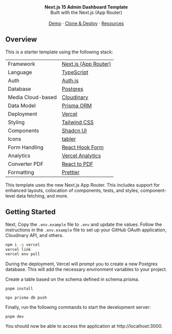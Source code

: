 <div align="center"><strong>Next.js 15 Admin Dashboard Template</strong></div>
<div align="center">Built with the Next.js (App Router)</div>
<br />
<div align="center">
<a href="https://minimal-dashboard-three.vercel.app">Demo</a>
<span> · </span>
<a href="https://vercel.com/templates/next.js/admin-dashboard-tailwind-postgres-react-nextjs">Clone & Deploy</a>
<span> · </span>
<a href="https://github.com/vercel/nextjs-postgres-nextauth-tailwindcss-template">Resources</a>
</div>

## Overview

This is a starter template using the following stack:

|                   |                                                                                  |
| ----------------- | -------------------------------------------------------------------------------- |
| Framework         | [Next.js (App Router)](https://nextjs.org)                                       |
| Language          | [TypeScript](https://www.typescriptlang.org)                                     |
| Auth              | [Auth.js](https://authjs.dev/?_gl=1*2exugf*_gcl_au*OTIxMjU2MTc0LjE3MzA3NzM1ODE.) |
| Database          | [Postgres](https://vercel.com/postgres)                                          |
| Media Cloud-based | [Cloudinary](https://next.cloudinary.dev/)                                       |
| Data Model        | [Prisma ORM](https://www.prisma.io/docs/getting-started)                         |
| Deployment        | [Vercel](https://vercel.com/docs/concepts/next.js/overview)                      |
| Styling           | [Tailwind CSS](https://tailwindcss.com)                                          |
| Components        | [Shadcn UI](https://ui.shadcn.com/)                                              |
| Icons             | [tabler](https://tabler.io/icons)                                                |
| Form Handling     | [React Hook Form](https://react-hook-form.com/get-started#TypeScript)            |
| Analytics         | [Vercel Analytics](https://vercel.com/analytics)                                 |
| Converter PDF     | [React to PDF](https://www.npmjs.com/package/react-to-pdf)                       |
| Formatting        | [Prettier](https://prettier.io)                                                  |

This template uses the new Next.js App Router. This includes support for enhanced layouts, colocation of components, tests, and styles, component-level data fetching, and more.

## Getting Started

Next, Copy the `.env.example` file to `.env` and update the values. Follow the instructions in the `.env.example` file to set up your GitHub OAuth application, Cloudinary API, and others.

```bash
npm i -g vercel
vercel link
vercel env pull
```

During the deployment, Vercel will prompt you to create a new Postgres database. This will add the necessary environment variables to your project.

Create a table based on the schema defined in schema.prisma.

```
pnpm install
```

```
npx prisma db push
```

Finally, run the following commands to start the development server:

```
pnpm dev
```

You should now be able to access the application at http://localhost:3000.
